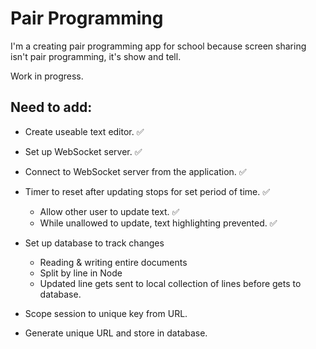 # Pair Programming

I'm a creating pair programming app for school because screen sharing isn't pair programming, it's show and tell.

Work in progress.

## Need to add:

- Create useable text editor. ✅
- Set up WebSocket server. ✅
- Connect to WebSocket server from the application. ✅
- Timer to reset after updating stops for set period of time. ✅

  - Allow other user to update text. ✅
  - While unallowed to update, text highlighting prevented. ✅

- Set up database to track changes

  - Reading & writing entire documents
  - Split by line in Node
  - Updated line gets sent to local collection of lines before gets to database.

- Scope session to unique key from URL.
- Generate unique URL and store in database.
